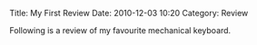 Title: My First Review
Date: 2010-12-03 10:20
Category: Review

Following is a review of my favourite mechanical keyboard.